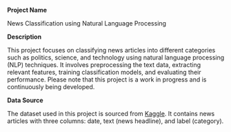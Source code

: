 **Project Name**

News Classification using Natural Language Processing

**Description**

This project focuses on classifying news articles into different categories such as politics, science, and technology using natural language processing (NLP) techniques. It involves preprocessing the text data, extracting relevant features, training classification models, and evaluating their performance. Please note that this project is a work in progress and is continuously being developed.

**Data Source**

The dataset used in this project is sourced from [Kaggle](https://www.kaggle.com/datasets/khoshbayani/news-texts). It contains news articles with three columns: date, text (news headline), and label (category).